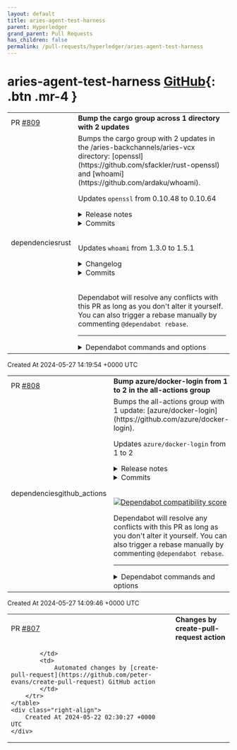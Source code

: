 ```yaml
---
layout: default
title: aries-agent-test-harness
parent: Hyperledger
grand_parent: Pull Requests
has_children: false
permalink: /pull-requests/hyperledger/aries-agent-test-harness
---
```


# aries-agent-test-harness <span class="fs-3 right-align">[GitHub](https://github.com/hyperledger/aries-agent-test-harness){: .btn .mr-4 }</span>


<div>
    <table>
        <tr>
            <td>
                PR <a href="https://github.com/hyperledger/aries-agent-test-harness/pull/809" class=".btn">#809</a>
            </td>
            <td>
                <b>
                    Bump the cargo group across 1 directory with 2 updates
                </b>
            </td>
        </tr>
        <tr>
            <td>
                <span class="chip">dependencies</span><span class="chip">rust</span>
            </td>
            <td>
                Bumps the cargo group with 2 updates in the /aries-backchannels/aries-vcx directory: [openssl](https://github.com/sfackler/rust-openssl) and [whoami](https://github.com/ardaku/whoami).

Updates `openssl` from 0.10.48 to 0.10.64
<details>
<summary>Release notes</summary>
<p><em>Sourced from <a href="https://github.com/sfackler/rust-openssl/releases">openssl's releases</a>.</em></p>
<blockquote>
<h2>openssl-v0.10.64</h2>
<h2>What's Changed</h2>
<ul>
<li>Make _STACK opaque for LibreSSL &gt;= 3.9.0 by <a href="https://github.com/botovq"><code>@​botovq</code></a> in <a href="https://redirect.github.com/sfackler/rust-openssl/pull/2153">sfackler/rust-openssl#2153</a></li>
<li>enable x509 verify and groups list for boringssl by <a href="https://github.com/zh-jq"><code>@​zh-jq</code></a> in <a href="https://redirect.github.com/sfackler/rust-openssl/pull/2155">sfackler/rust-openssl#2155</a></li>
<li>Cleanup some not-required Path::new invocations by <a href="https://github.com/alex"><code>@​alex</code></a> in <a href="https://redirect.github.com/sfackler/rust-openssl/pull/2158">sfackler/rust-openssl#2158</a></li>
<li>fixed a clippy (nightly) warning by <a href="https://github.com/alex"><code>@​alex</code></a> in <a href="https://redirect.github.com/sfackler/rust-openssl/pull/2161">sfackler/rust-openssl#2161</a></li>
<li>Bump actions versions by <a href="https://github.com/alex"><code>@​alex</code></a> in <a href="https://redirect.github.com/sfackler/rust-openssl/pull/2162">sfackler/rust-openssl#2162</a></li>
<li>Add support for setting the nonce type and digest on a PKEY_CTX by <a href="https://github.com/facutuesca"><code>@​facutuesca</code></a> in <a href="https://redirect.github.com/sfackler/rust-openssl/pull/2144">sfackler/rust-openssl#2144</a></li>
<li>rebuild openssl-sys if the underlying openssl has changed by <a href="https://github.com/reaperhulk"><code>@​reaperhulk</code></a> in <a href="https://redirect.github.com/sfackler/rust-openssl/pull/2157">sfackler/rust-openssl#2157</a></li>
<li>Added binding for EVP_default_properties_enable_fips by <a href="https://github.com/alex"><code>@​alex</code></a> in <a href="https://redirect.github.com/sfackler/rust-openssl/pull/2168">sfackler/rust-openssl#2168</a></li>
<li>LibreSSL 3.9: fix CRYPTO_malloc/free signatures by <a href="https://github.com/botovq"><code>@​botovq</code></a> in <a href="https://redirect.github.com/sfackler/rust-openssl/pull/2170">sfackler/rust-openssl#2170</a></li>
<li>Expose alias on X509 structs by <a href="https://github.com/alex"><code>@​alex</code></a> in <a href="https://redirect.github.com/sfackler/rust-openssl/pull/2167">sfackler/rust-openssl#2167</a></li>
<li>bump openssl and openssl-sys + changelogs by <a href="https://github.com/reaperhulk"><code>@​reaperhulk</code></a> in <a href="https://redirect.github.com/sfackler/rust-openssl/pull/2175">sfackler/rust-openssl#2175</a></li>
</ul>
<p><strong>Full Changelog</strong>: <a href="https://github.com/sfackler/rust-openssl/compare/openssl-v0.10.63...openssl-v0.10.64">https://github.com/sfackler/rust-openssl/compare/openssl-v0.10.63...openssl-v0.10.64</a></p>
<h2>openssl-v0.10.63</h2>
<h2>What's Changed</h2>
<ul>
<li>Allow passing a passphrase callback when loading a public key by <a href="https://github.com/alex"><code>@​alex</code></a> in <a href="https://redirect.github.com/sfackler/rust-openssl/pull/2135">sfackler/rust-openssl#2135</a></li>
<li>Expose several additional ciphers for symmetry with symm by <a href="https://github.com/alex"><code>@​alex</code></a> in <a href="https://redirect.github.com/sfackler/rust-openssl/pull/2140">sfackler/rust-openssl#2140</a></li>
<li>brew: add openssl@3.0 (for 3.0.x LTS releases) by <a href="https://github.com/chenrui333"><code>@​chenrui333</code></a> in <a href="https://redirect.github.com/sfackler/rust-openssl/pull/2141">sfackler/rust-openssl#2141</a></li>
<li>Add PKey::from_dhx by <a href="https://github.com/alex"><code>@​alex</code></a> in <a href="https://redirect.github.com/sfackler/rust-openssl/pull/2142">sfackler/rust-openssl#2142</a></li>
<li>Make X509_PURPOSE opaque for LibreSSL &gt;= 3.9.0 by <a href="https://github.com/botovq"><code>@​botovq</code></a> in <a href="https://redirect.github.com/sfackler/rust-openssl/pull/2145">sfackler/rust-openssl#2145</a></li>
<li>PEM parsing: check last error instead of first by <a href="https://github.com/botovq"><code>@​botovq</code></a> in <a href="https://redirect.github.com/sfackler/rust-openssl/pull/2148">sfackler/rust-openssl#2148</a></li>
<li>Expose brainpool NIDs on libressl by <a href="https://github.com/alex"><code>@​alex</code></a> in <a href="https://redirect.github.com/sfackler/rust-openssl/pull/2150">sfackler/rust-openssl#2150</a></li>
<li>Add two methods to the PKCS7 API by <a href="https://github.com/facutuesca"><code>@​facutuesca</code></a> in <a href="https://redirect.github.com/sfackler/rust-openssl/pull/2111">sfackler/rust-openssl#2111</a></li>
<li>add more boringssl methods by <a href="https://github.com/zh-jq"><code>@​zh-jq</code></a> in <a href="https://redirect.github.com/sfackler/rust-openssl/pull/2138">sfackler/rust-openssl#2138</a></li>
<li>Release openssl v0.10.63 and openssl-sys v0.9.99 by <a href="https://github.com/alex"><code>@​alex</code></a> in <a href="https://redirect.github.com/sfackler/rust-openssl/pull/2152">sfackler/rust-openssl#2152</a></li>
</ul>
<p><strong>Full Changelog</strong>: <a href="https://github.com/sfackler/rust-openssl/compare/openssl-v0.10.62...openssl-v0.10.63">https://github.com/sfackler/rust-openssl/compare/openssl-v0.10.62...openssl-v0.10.63</a></p>
<h2>openssl-v0.10.62</h2>
<h2>What's Changed</h2>
<ul>
<li>fixes <a href="https://redirect.github.com/sfackler/rust-openssl/issues/2119">#2119</a> -- use ErrorStack abstraction in X.509 error handling by <a href="https://github.com/alex"><code>@​alex</code></a> in <a href="https://redirect.github.com/sfackler/rust-openssl/pull/2120">sfackler/rust-openssl#2120</a></li>
<li>Fix building with latest BoringSSL by <a href="https://github.com/alex"><code>@​alex</code></a> in <a href="https://redirect.github.com/sfackler/rust-openssl/pull/2121">sfackler/rust-openssl#2121</a></li>
<li>Fix tests on macOS by <a href="https://github.com/alex"><code>@​alex</code></a> in <a href="https://redirect.github.com/sfackler/rust-openssl/pull/2123">sfackler/rust-openssl#2123</a></li>
<li>Upcoming API changes in LibreSSL 3.9 by <a href="https://github.com/botovq"><code>@​botovq</code></a> in <a href="https://redirect.github.com/sfackler/rust-openssl/pull/2124">sfackler/rust-openssl#2124</a></li>
<li>Add <code>rand_priv_bytes</code> by <a href="https://github.com/overvenus"><code>@​overvenus</code></a> in <a href="https://redirect.github.com/sfackler/rust-openssl/pull/2126">sfackler/rust-openssl#2126</a></li>
<li>Add nid constant for curve brainpoolP320r1 by <a href="https://github.com/nicklaswj"><code>@​nicklaswj</code></a> in <a href="https://redirect.github.com/sfackler/rust-openssl/pull/2129">sfackler/rust-openssl#2129</a></li>
<li>Release openssl v0.10.62 and openssl-sys v0.9.98 by <a href="https://github.com/alex"><code>@​alex</code></a> in <a href="https://redirect.github.com/sfackler/rust-openssl/pull/2133">sfackler/rust-openssl#2133</a></li>
</ul>
<h2>New Contributors</h2>
<ul>
<li><a href="https://github.com/overvenus"><code>@​overvenus</code></a> made their first contribution in <a href="https://redirect.github.com/sfackler/rust-openssl/pull/2126">sfackler/rust-openssl#2126</a></li>
<li><a href="https://github.com/nicklaswj"><code>@​nicklaswj</code></a> made their first contribution in <a href="https://redirect.github.com/sfackler/rust-openssl/pull/2129">sfackler/rust-openssl#2129</a></li>
</ul>
<p><strong>Full Changelog</strong>: <a href="https://github.com/sfackler/rust-openssl/compare/openssl-v0.10.61...openssl-v0.10.62">https://github.com/sfackler/rust-openssl/compare/openssl-v0.10.61...openssl-v0.10.62</a></p>
<h2>openssl v0.10.61</h2>
<!-- raw HTML omitted -->
</blockquote>
<p>... (truncated)</p>
</details>
<details>
<summary>Commits</summary>
<ul>
<li><a href="https://github.com/sfackler/rust-openssl/commit/4a19cd48259e0755d9a9067f4c1a51ee63844c66"><code>4a19cd4</code></a> Merge pull request <a href="https://redirect.github.com/sfackler/rust-openssl/issues/2175">#2175</a> from reaperhulk/changelog</li>
<li><a href="https://github.com/sfackler/rust-openssl/commit/4e0e05a6293043cf7b9392c0e286c8397ce75996"><code>4e0e05a</code></a> bump openssl and openssl-sys + changelogs</li>
<li><a href="https://github.com/sfackler/rust-openssl/commit/c2b124aa2c36b5fc792239391e614df7f6f1fb24"><code>c2b124a</code></a> Be explicit that aliases are not part of X.509 certificates</li>
<li><a href="https://github.com/sfackler/rust-openssl/commit/1abf4a5b792228f6e9d8676015623d6315def4c1"><code>1abf4a5</code></a> Merge pull request <a href="https://redirect.github.com/sfackler/rust-openssl/issues/2167">#2167</a> from alex/expose-alias</li>
<li><a href="https://github.com/sfackler/rust-openssl/commit/a644ec2542473c854a02b7fe642621e813517979"><code>a644ec2</code></a> Merge pull request <a href="https://redirect.github.com/sfackler/rust-openssl/issues/2170">#2170</a> from botovq/crypto-free</li>
<li><a href="https://github.com/sfackler/rust-openssl/commit/83940d14e30ed4e7c885dd44e3002c1955d5d5ed"><code>83940d1</code></a> LibreSSL 3.9: fix CRYPTO_malloc/free signatures</li>
<li><a href="https://github.com/sfackler/rust-openssl/commit/51fc5694821d66983d8639d3b0b4a58024f92a1f"><code>51fc569</code></a> Merge pull request <a href="https://redirect.github.com/sfackler/rust-openssl/issues/2168">#2168</a> from sfackler/alex-patch-1</li>
<li><a href="https://github.com/sfackler/rust-openssl/commit/3c53dee153d4ab801cde3e10d914a16789464a6b"><code>3c53dee</code></a> Added binding for EVP_default_properties_enable_fips</li>
<li><a href="https://github.com/sfackler/rust-openssl/commit/a12abe1b92c526f6995632ba43f6bfc433b5997d"><code>a12abe1</code></a> Expose alias on X509 structs</li>
<li><a href="https://github.com/sfackler/rust-openssl/commit/3acf2eff0baf7db1a5722c14def50cf5b068538e"><code>3acf2ef</code></a> Merge pull request <a href="https://redirect.github.com/sfackler/rust-openssl/issues/2157">#2157</a> from reaperhulk/rebuild-if-changed</li>
<li>Additional commits viewable in <a href="https://github.com/sfackler/rust-openssl/compare/openssl-v0.10.48...openssl-v0.10.64">compare view</a></li>
</ul>
</details>
<br />

Updates `whoami` from 1.3.0 to 1.5.1
<details>
<summary>Changelog</summary>
<p><em>Sourced from <a href="https://github.com/ardaku/whoami/blob/v1/CHANGELOG.md">whoami's changelog</a>.</em></p>
<blockquote>
<h2>[1.5.1] - 2024-03-09</h2>
<h3>Fixed</h3>
<ul>
<li>Broken link in docs</li>
</ul>
<h2>[1.5.0] - 2024-03-03</h2>
<h3>Added</h3>
<ul>
<li>WASI support</li>
<li>Redox support</li>
<li>Fallible functions
<ul>
<li><code>whoami::fallible::devicename()</code></li>
<li><code>whoami::fallible::devicename_os()</code></li>
<li><code>whoami::fallible::distro()</code></li>
<li><code>whoami::fallible::hostname()</code> - notably doesn't normalize to lowercase</li>
<li><code>whoami::fallible::realname()</code></li>
<li><code>whoami::fallible::realname_os()</code></li>
<li><code>whoami::fallible::username()</code></li>
<li><code>whoami::fallible::username_os()</code></li>
</ul>
</li>
<li><code>whoami::Language</code></li>
<li><code>whoami::Country</code></li>
<li><code>whoami::langs()</code></li>
<li><code>whoami::fallible::account()</code></li>
<li><code>whoami::fallible::account_os()</code></li>
<li><code>whoami::DesktopEnv::is_gtk()</code></li>
<li><code>whoami::DesktopEnv::is_kde()</code></li>
</ul>
<h3>Removed</h3>
<ul>
<li>Generated device names that infer casing based on the hostname when the
device name is not available - now returns the hostname unchanged</li>
<li>Partial (potentially unsound) support for Android, iOS, watchOS, tvOS,
Fuchsia, Haiku, Solaris, and a few others.  These targets now use the &quot;fake&quot;
implementation.</li>
</ul>
<h3>Changed</h3>
<ul>
<li>Deprecated <code>whoami::distro_os()</code></li>
<li>Deprecated <code>whoami::hostname()</code></li>
<li>Deprecated <code>whoami::hostname_os()</code></li>
<li>Deprecated <code>whoami::lang()</code></li>
<li>illumos and Redox are no longer untested targets</li>
<li>Documented that illumos and Redox have a higher MSRV (Rust 1.65) than other
targets</li>
<li>Display implementation on <code>Platform::Illumos</code> now displays in lowercase:
illumos</li>
</ul>
<h3>Fixed</h3>
<!-- raw HTML omitted -->
</blockquote>
<p>... (truncated)</p>
</details>
<details>
<summary>Commits</summary>
<ul>
<li><a href="https://github.com/ardaku/whoami/commit/74a0c3b8b834d8f100dad20b266178fef40e0760"><code>74a0c3b</code></a> Prepare to release whoami 1.5.1 (<a href="https://redirect.github.com/ardaku/whoami/issues/109">#109</a>)</li>
<li><a href="https://github.com/ardaku/whoami/commit/7789b3f9dd1bb869b50893c5fea798c00b4a1f9a"><code>7789b3f</code></a> Backport v2 -&gt; v1: Test docs in CI (<a href="https://redirect.github.com/ardaku/whoami/issues/108">#108</a>)</li>
<li><a href="https://github.com/ardaku/whoami/commit/4bbaf5201b29d8d5f9f9917524020ad15ed88983"><code>4bbaf52</code></a> Prevent future potential UB in unix wrapper for <code>getpwuid()</code> (<a href="https://redirect.github.com/ardaku/whoami/issues/104">#104</a>)</li>
<li><a href="https://github.com/ardaku/whoami/commit/358dc0ef16960beafdf14f89198616b0f378b884"><code>358dc0e</code></a> WhoAmI 1.5.0 Release (<a href="https://redirect.github.com/ardaku/whoami/issues/94">#94</a>)</li>
<li><a href="https://github.com/ardaku/whoami/commit/d6ee13ed9e818aa51b8d86d95e8009a376289a40"><code>d6ee13e</code></a> Fix Instances of Memory Corruption on Illumos (<a href="https://redirect.github.com/ardaku/whoami/issues/93">#93</a>)</li>
<li><a href="https://github.com/ardaku/whoami/commit/953e702c0b24789a359a4027818af53bcb979db6"><code>953e702</code></a> Support Redox (<a href="https://redirect.github.com/ardaku/whoami/issues/92">#92</a>)</li>
<li><a href="https://github.com/ardaku/whoami/commit/5bc73e4e6375a22e6b71300e0befc9cf4c97c278"><code>5bc73e4</code></a> Preserve OS case for hostnames (<a href="https://redirect.github.com/ardaku/whoami/issues/86">#86</a>)</li>
<li><a href="https://github.com/ardaku/whoami/commit/29d5f2210339aa487073a3372876c0a498e46379"><code>29d5f22</code></a> Support WASI (<a href="https://redirect.github.com/ardaku/whoami/issues/84">#84</a>)</li>
<li><a href="https://github.com/ardaku/whoami/commit/d7885e7c75d9a59ab3d2f5dceb82d46399c7dd7b"><code>d7885e7</code></a> Add <code>Target</code> trait for implementing new targets (<a href="https://redirect.github.com/ardaku/whoami/issues/80">#80</a>)</li>
<li><a href="https://github.com/ardaku/whoami/commit/e3da4c56f9df876f01baea5e8fde6d1a0ac60ae9"><code>e3da4c5</code></a> Add <code>langs()</code> function, deprecate <code>lang()</code> (<a href="https://redirect.github.com/ardaku/whoami/issues/78">#78</a>)</li>
<li>Additional commits viewable in <a href="https://github.com/ardaku/whoami/compare/v1.3.0...v1.5.1">compare view</a></li>
</ul>
</details>
<br />


Dependabot will resolve any conflicts with this PR as long as you don't alter it yourself. You can also trigger a rebase manually by commenting `@dependabot rebase`.

[//]: # (dependabot-automerge-start)
[//]: # (dependabot-automerge-end)

---

<details>
<summary>Dependabot commands and options</summary>
<br />

You can trigger Dependabot actions by commenting on this PR:
- `@dependabot rebase` will rebase this PR
- `@dependabot recreate` will recreate this PR, overwriting any edits that have been made to it
- `@dependabot merge` will merge this PR after your CI passes on it
- `@dependabot squash and merge` will squash and merge this PR after your CI passes on it
- `@dependabot cancel merge` will cancel a previously requested merge and block automerging
- `@dependabot reopen` will reopen this PR if it is closed
- `@dependabot close` will close this PR and stop Dependabot recreating it. You can achieve the same result by closing it manually
- `@dependabot show <dependency name> ignore conditions` will show all of the ignore conditions of the specified dependency
- `@dependabot ignore <dependency name> major version` will close this group update PR and stop Dependabot creating any more for the specific dependency's major version (unless you unignore this specific dependency's major version or upgrade to it yourself)
- `@dependabot ignore <dependency name> minor version` will close this group update PR and stop Dependabot creating any more for the specific dependency's minor version (unless you unignore this specific dependency's minor version or upgrade to it yourself)
- `@dependabot ignore <dependency name>` will close this group update PR and stop Dependabot creating any more for the specific dependency (unless you unignore this specific dependency or upgrade to it yourself)
- `@dependabot unignore <dependency name>` will remove all of the ignore conditions of the specified dependency
- `@dependabot unignore <dependency name> <ignore condition>` will remove the ignore condition of the specified dependency and ignore conditions
You can disable automated security fix PRs for this repo from the [Security Alerts page](https://github.com/hyperledger/aries-agent-test-harness/network/alerts).

</details>
            </td>
        </tr>
    </table>
    <div class="right-align">
        Created At 2024-05-27 14:19:54 +0000 UTC
    </div>
</div>

<div>
    <table>
        <tr>
            <td>
                PR <a href="https://github.com/hyperledger/aries-agent-test-harness/pull/808" class=".btn">#808</a>
            </td>
            <td>
                <b>
                    Bump azure/docker-login from 1 to 2 in the all-actions group
                </b>
            </td>
        </tr>
        <tr>
            <td>
                <span class="chip">dependencies</span><span class="chip">github_actions</span>
            </td>
            <td>
                Bumps the all-actions group with 1 update: [azure/docker-login](https://github.com/azure/docker-login).

Updates `azure/docker-login` from 1 to 2
<details>
<summary>Release notes</summary>
<p><em>Sourced from <a href="https://github.com/azure/docker-login/releases">azure/docker-login's releases</a>.</em></p>
<blockquote>
<h2>Version 2.0</h2>
<ul>
<li>update of Node20</li>
<li>update dependencies</li>
</ul>
<h2>Update the action to run with Node 16</h2>
<p>No release notes provided.</p>
</blockquote>
</details>
<details>
<summary>Commits</summary>
<ul>
<li><a href="https://github.com/Azure/docker-login/commit/15c4aadf093404726ab2ff205b2cdd33fa6d054c"><code>15c4aad</code></a> Merge pull request <a href="https://redirect.github.com/azure/docker-login/issues/69">#69</a> from lgmorand/master</li>
<li><a href="https://github.com/Azure/docker-login/commit/8fa230a0b042fe9799760d6e4003b97bf2d14b7e"><code>8fa230a</code></a> add node_modules</li>
<li><a href="https://github.com/Azure/docker-login/commit/cf6728443801c69f3197bdbe0b79ccdfff5a13b3"><code>cf67284</code></a> action/core =&gt; last version</li>
<li><a href="https://github.com/Azure/docker-login/commit/7aabc0a4ea87221374cc69552b18b5f2f17daf8c"><code>7aabc0a</code></a> rebuild lock</li>
<li><a href="https://github.com/Azure/docker-login/commit/af42a18d08d5f58777b2c416716f245799157c46"><code>af42a18</code></a> fix some npm packages after upgrade to node20</li>
<li><a href="https://github.com/Azure/docker-login/commit/3fe855c6fd503e1769e1e729eca791e38419b426"><code>3fe855c</code></a> Update README.md to use v2</li>
<li><a href="https://github.com/Azure/docker-login/commit/f3bf641aefa4add3a0667e94dbbcb96374bba2fa"><code>f3bf641</code></a> Merge pull request <a href="https://redirect.github.com/azure/docker-login/issues/64">#64</a> from eikooc/master</li>
<li><a href="https://github.com/Azure/docker-login/commit/b35be4d2f7ea3d7b24ff5f34263783a3bda5e9c2"><code>b35be4d</code></a> Update to nodejs v20</li>
<li><a href="https://github.com/Azure/docker-login/commit/51016b52ce67b2e4faf5e4fb04521f9410d5b57f"><code>51016b5</code></a> Merge pull request <a href="https://redirect.github.com/azure/docker-login/issues/61">#61</a> from Azure/stephenmichaelf/remove-integration-tests</li>
<li><a href="https://github.com/Azure/docker-login/commit/6a8199f7d6d6f17a423d09703eca0b39e526c18a"><code>6a8199f</code></a> Remove Integration tests.</li>
<li>Additional commits viewable in <a href="https://github.com/azure/docker-login/compare/v1...v2">compare view</a></li>
</ul>
</details>
<br />


[![Dependabot compatibility score](https://dependabot-badges.githubapp.com/badges/compatibility_score?dependency-name=azure/docker-login&package-manager=github_actions&previous-version=1&new-version=2)](https://docs.github.com/en/github/managing-security-vulnerabilities/about-dependabot-security-updates#about-compatibility-scores)

Dependabot will resolve any conflicts with this PR as long as you don't alter it yourself. You can also trigger a rebase manually by commenting `@dependabot rebase`.

[//]: # (dependabot-automerge-start)
[//]: # (dependabot-automerge-end)

---

<details>
<summary>Dependabot commands and options</summary>
<br />

You can trigger Dependabot actions by commenting on this PR:
- `@dependabot rebase` will rebase this PR
- `@dependabot recreate` will recreate this PR, overwriting any edits that have been made to it
- `@dependabot merge` will merge this PR after your CI passes on it
- `@dependabot squash and merge` will squash and merge this PR after your CI passes on it
- `@dependabot cancel merge` will cancel a previously requested merge and block automerging
- `@dependabot reopen` will reopen this PR if it is closed
- `@dependabot close` will close this PR and stop Dependabot recreating it. You can achieve the same result by closing it manually
- `@dependabot show <dependency name> ignore conditions` will show all of the ignore conditions of the specified dependency
- `@dependabot ignore <dependency name> major version` will close this group update PR and stop Dependabot creating any more for the specific dependency's major version (unless you unignore this specific dependency's major version or upgrade to it yourself)
- `@dependabot ignore <dependency name> minor version` will close this group update PR and stop Dependabot creating any more for the specific dependency's minor version (unless you unignore this specific dependency's minor version or upgrade to it yourself)
- `@dependabot ignore <dependency name>` will close this group update PR and stop Dependabot creating any more for the specific dependency (unless you unignore this specific dependency or upgrade to it yourself)
- `@dependabot unignore <dependency name>` will remove all of the ignore conditions of the specified dependency
- `@dependabot unignore <dependency name> <ignore condition>` will remove the ignore condition of the specified dependency and ignore conditions


</details>
            </td>
        </tr>
    </table>
    <div class="right-align">
        Created At 2024-05-27 14:09:46 +0000 UTC
    </div>
</div>

<div>
    <table>
        <tr>
            <td>
                PR <a href="https://github.com/hyperledger/aries-agent-test-harness/pull/807" class=".btn">#807</a>
            </td>
            <td>
                <b>
                    Changes by create-pull-request action
                </b>
            </td>
        </tr>
        <tr>
            <td>
                
            </td>
            <td>
                Automated changes by [create-pull-request](https://github.com/peter-evans/create-pull-request) GitHub action
            </td>
        </tr>
    </table>
    <div class="right-align">
        Created At 2024-05-22 02:30:27 +0000 UTC
    </div>
</div>

